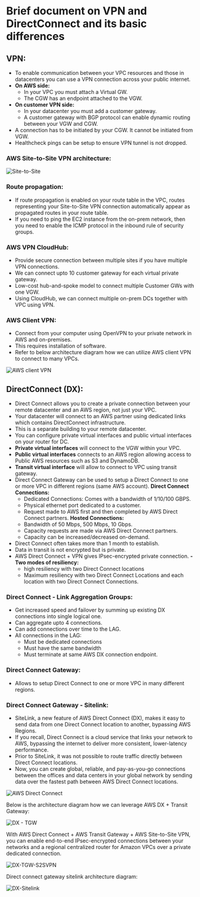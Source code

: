 # Brief document on VPN and DirectConnect and its basic differences

## VPN:
- To enable communication between your VPC resources and those in datacenters
  you can use a VPN connection across your public internet.
- **On AWS side:**
  - In your VPC you must attach a Virtual GW.
  - The CGW has an endpoint attached to the VGW.
- **On customer VPN side:**
  - In your datacenter you must add a customer gateway.
  - A customer gateway with BGP protocol can enable dynamic routing between your VGW and CGW.
- A connection has to be initiated by your CGW. It cannot be initiated from VGW.
- Healthcheck pings can be setup to ensure VPN tunnel is not dropped.

### AWS Site-to-Site VPN architecture:

![Site-to-Site](https://docs.aws.amazon.com/images/whitepapers/latest/aws-vpc-connectivity-options/images/aws-managed-vpn.png)

### Route propagation:

- If route propagation is enabled on your route table in the VPC, routes representing
  your Site-to-Site VPN connection automatically appear as propagated routes in
  your route table.
- If you need to ping the EC2 instance from the on-prem network, then you need to enable the
  ICMP protocol in the inbound rule of security groups.


### AWS VPN CloudHub:
  - Provide secure connection between multiple sites if you have multiple VPN connections.
  - We can connect upto 10 customer gateway for each virtual private gateway.
  - Low-cost hub-and-spoke model to connect multiple Customer GWs with one VGW. 
  - Using CloudHub, we can connect multiple on-prem DCs together with VPC using VPN.

### AWS Client VPN:

- Connect from your computer using OpenVPN to your private network in AWS and on-premises.
- This requires installation of software.
- Refer to below architecture diagram how we can utilize AWS client VPN to connect to many VPCs.

![AWS client VPN](https://d2908q01vomqb2.cloudfront.net/5b384ce32d8cdef02bc3a139d4cac0a22bb029e8/2020/04/14/Screen-Shot-2020-04-07-at-10.30.06-AM.png)

## DirectConnect (DX):
- Direct Connect allows you to create a private connection between your remote
  datacenter and an AWS region, not just your VPC.
- Your datacenter will connect to an AWS partner using dedicated links which contains
  DirectConnect infrastructure.
- This is a separate building to your remote datacenter.
- You can configure private virtual interfaces and public virtual interfaces
  on your router for DC.
- **Private virtual interfaces** will connect to the VGW within your VPC.
- **Public virtual interfaces** connects to an AWS region allowing access to Public
  AWS resources such as S3 and DynamoDB.
- **Transit virtual interface** will allow to connect to VPC using transit gateway.
- Direct Connect Gateway can be used to setup a Direct Connect to one or more VPC in
  different regions (same AWS account).
**Direct Connect Connections:**
  - Dedicated Connections: Comes with a bandwidth of 1/10/100 GBPS.
  - Physical ethernet port dedicated to a customer.
  - Request made to AWS first and then completed by AWS Direct Connect partners.
**Hosted Connections:**
  - Bandwidth of 50 Mbps, 500 Mbps, 10 Gbps.
  - Capacity requests are made via AWS Direct Connect partners.
  - Capacity can be increased/decreased on-demand.
- Direct Connect often takes more than 1 month to establish.
- Data in transit is not encrypted but is private.
- AWS Direct Connect + VPN gives IPsec-encrypted private connection.
**- Two modes of resiliency:**
  - high resiliency with two Direct Connect locations
  - Maximum resiliency with two Direct Connect Locations and each location with two Direct Connect Connections.

### Direct Connect - Link Aggregation Groups:

- Get increased speed and failover by summing up existing DX connections into single logical one.
- Can aggregate upto 4 connections.
- Can add connections over time to the LAG.
- All connections in the LAG:
  - Must be dedicated connections
  - Must have the same bandwidth
  - Must terminate at same AWS DX connection endpoint.

### Direct Connect Gateway:

- Allows to setup Direct Connect to one or more VPC in many different regions.

### Direct Connect Gateway - Sitelink:

- SiteLink, a new feature of AWS Direct Connect (DX), makes it easy to send data from one Direct Connect location to another, bypassing AWS Regions. 
- If you recall, Direct Connect is a cloud service that links your network to AWS, bypassing the internet to deliver more consistent, lower-latency performance. 
- Prior to SiteLink, it was not possible to route traffic directly between Direct Connect locations. 
- Now, you can create global, reliable, and pay-as-you-go connections between the offices and data centers 
  in your global network by sending data over the fastest path between AWS Direct Connect locations.

![AWS Direct Connect](https://docs.aws.amazon.com/images/whitepapers/latest/aws-vpc-connectivity-options/images/redundant-aws-direct-connect.png)

Below is the architecture diagram how we can leverage AWS DX + Transit Gateway:

![DX - TGW](https://docs.aws.amazon.com/images/whitepapers/latest/aws-vpc-connectivity-options/images/aws-direct-connect-and-aws-transit-gateway.png)

With AWS Direct Connect + AWS Transit Gateway + AWS Site-to-Site VPN, you can enable end-to-end IPsec-encrypted connections 
between your networks and a regional centralized router for Amazon VPCs over a private dedicated connection.

![DX-TGW-S2SVPN](https://docs.aws.amazon.com/images/whitepapers/latest/aws-vpc-connectivity-options/images/aws-direct-connect-and-aws-transit-gateway-and-vpn-with-transit-vif.png)

Direct connect gateway sitelink architecture diagram:

![DX-Sitelink](https://d2908q01vomqb2.cloudfront.net/5b384ce32d8cdef02bc3a139d4cac0a22bb029e8/2021/12/01/Slide1-14.jpg)